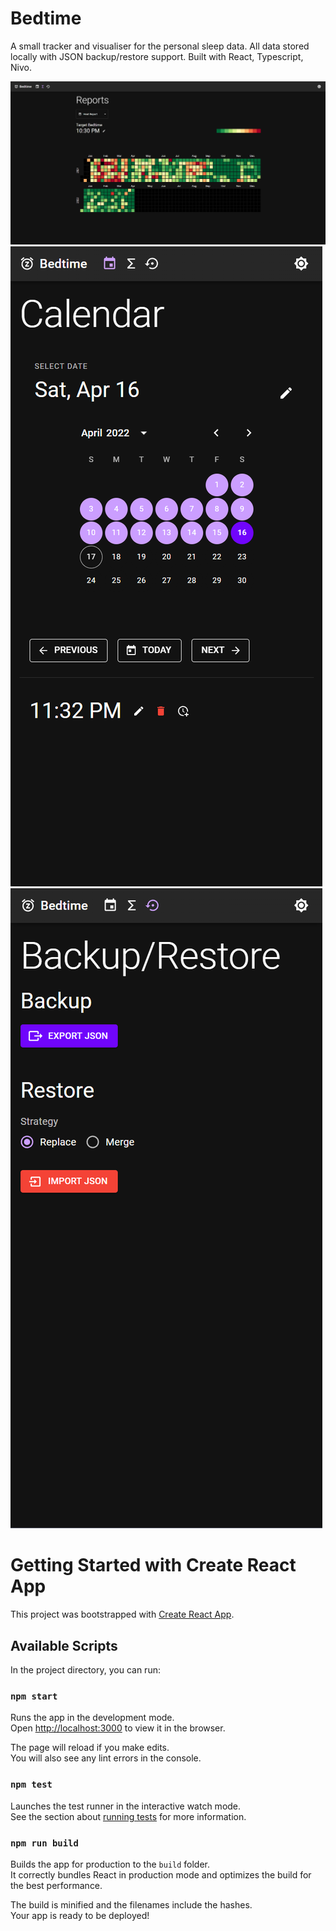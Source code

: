 # Bedtime

A small tracker and visualiser for the personal sleep data. All data stored locally with JSON backup/restore support.
Built with React, Typescript, Nivo.

![Heat Calendar](public/image-1.png?raw=true "Heat Calendar")
![Date and Time Input](public/image-2.png?raw=true "Date and Time Input")
![Backup and Restore](public/image-3.png?raw=true "Backup and Restore")

# Getting Started with Create React App

This project was bootstrapped with [Create React App](https://github.com/facebook/create-react-app).

## Available Scripts

In the project directory, you can run:

### `npm start`

Runs the app in the development mode.\
Open [http://localhost:3000](http://localhost:3000) to view it in the browser.

The page will reload if you make edits.\
You will also see any lint errors in the console.

### `npm test`

Launches the test runner in the interactive watch mode.\
See the section about [running tests](https://facebook.github.io/create-react-app/docs/running-tests) for more information.

### `npm run build`

Builds the app for production to the `build` folder.\
It correctly bundles React in production mode and optimizes the build for the best performance.

The build is minified and the filenames include the hashes.\
Your app is ready to be deployed!
